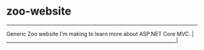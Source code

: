 # zoo-website
______________________________________________________________________
Generic Zoo website I'm making to learn more about ASP.NET Core MVC.  |
______________________________________________________________________|
